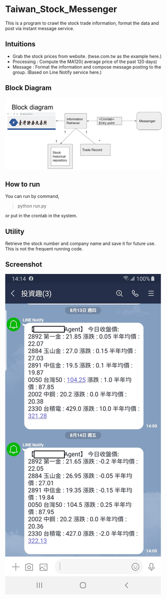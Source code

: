 # Taiwan_Stock_Messenger
 This is a program to crawl the stock trade information, format the data and post via instant message service.

## Intuitions
 * Grab the stock prices from website. (twse.com.tw as the example here.)
 * Processing : Compute the MA120( average price of the past 120 days)
 * Message : Format the information and compose message  posting to the group. (Based on Line Notify service here.)

## Block Diagram
![block diagram](https://github.com/zylix666/Taiwan_Stock_Messenger/blob/master/images/block_diagram.png "Block Diagram")

## How to run
You can run by command, 
> python run.py

or put in the crontab in the system.

## Utility
Retrieve the stock number and company name and save it for future use.
This is not the frequent running code.

## Screenshot
![Screen captured](https://github.com/zylix666/Taiwan_Stock_Messenger/blob/master/images/Screenshot.jpg "Screenshot")
